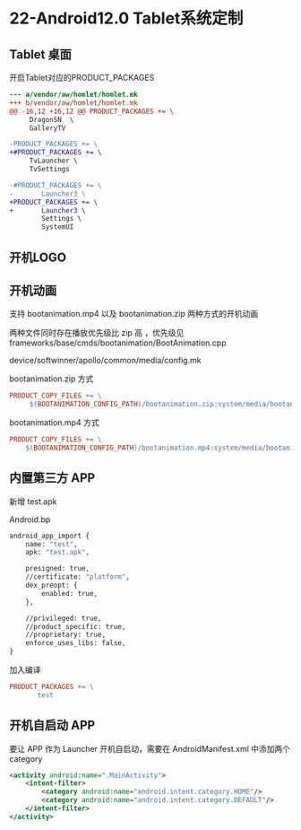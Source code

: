# 22-Android12.0 Tablet系统定制

## Tablet 桌面

开启Tablet对应的PRODUCT_PACKAGES

```diff
--- a/vendor/aw/homlet/homlet.mk
+++ b/vendor/aw/homlet/homlet.mk
@@ -16,12 +16,12 @@ PRODUCT_PACKAGES += \
     DragonSN  \
     GalleryTV

-PRODUCT_PACKAGES += \
+#PRODUCT_PACKAGES += \
     TvLauncher \
     TvSettings

-#PRODUCT_PACKAGES += \
-       Launcher3 \
+PRODUCT_PACKAGES += \
+       Launcher3 \
        Settings \
        SystemUI
```



## 开机LOGO





## 开机动画

支持 bootanimation.mp4 以及 bootanimation.zip 两种方式的开机动画

两种文件同时存在播放优先级比 zip 高 ，优先级见 frameworks/base/cmds/bootanimation/BootAnimation.cpp

device/softwinner/apollo/common/media/config.mk

bootanimation.zip 方式

```makefile
PRODUCT_COPY_FILES += \
     $(BOOTANIMATION_CONFIG_PATH)/bootanimation.zip:system/media/bootanimation.zip
```

bootanimation.mp4 方式

```makefile
PRODUCT_COPY_FILES += \
    $(BOOTANIMATION_CONFIG_PATH)/bootanimation.mp4:system/media/bootanimation.mp4
```



## 内置第三方 APP

新增 test.apk

Android.bp

```makefile
android_app_import {
    name: "test",
    apk: "test.apk",

    presigned: true,
    //certificate: "platform",
    dex_preopt: {
        enabled: true,
    },

    //privileged: true,
    //product_specific: true,
    //proprietary: true,
    enforce_uses_libs: false,
}
```

加入编译

```makefile
PRODUCT_PACKAGES += \
       test
```



## 开机自启动 APP

要让 APP 作为 Launcher 开机自启动，需要在 AndroidManifest.xml 中添加两个 category

```xml
<activity android:name=".MainActivity">
    <intent-filter>
		<category android:name="android.intent.category.HOME"/>
		<category android:name="android.intent.category.DEFAULT"/>
	</intent-filter>
</activity>
```

